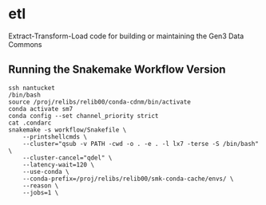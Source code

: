 # etl
Extract-Transform-Load code for building or maintaining the Gen3 Data Commons

## Running the Snakemake Workflow Version

```
ssh nantucket
/bin/bash
source /proj/relibs/relib00/conda-cdnm/bin/activate
conda activate sm7
conda config --set channel_priority strict
cat .condarc
snakemake -s workflow/Snakefile \
    --printshellcmds \
    --cluster="qsub -v PATH -cwd -o . -e . -l lx7 -terse -S /bin/bash" \
    --cluster-cancel="qdel" \
    --latency-wait=120 \
    --use-conda \
    --conda-prefix=/proj/relibs/relib00/smk-conda-cache/envs/ \
    --reason \
    --jobs=1 \
```
